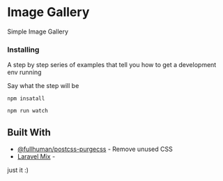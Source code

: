 # Image Gallery

Simple Image Gallery 

### Installing

A step by step series of examples that tell you how to get a development env running

Say what the step will be

```
npm insatall
```

```
npm run watch
```
## Built With

* [@fullhuman/postcss-purgecss](https://github.com/FullHuman/postcss-purgecss) - Remove unused CSS
* [Laravel Mix](https://laravel-mix.com/) -

just it :)